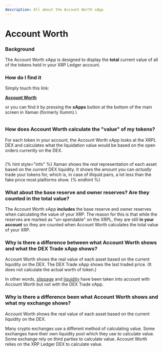 ```yaml
---
description: All about the Account Worth xApp
---
```


# Account Worth

### **Background**

The Account Worth xApp is designed to display the **total** current value of all of the tokens held in your XRP Ledger account.&#x20;

### **How do I find it**

Simply touch this link:

[**Account Worth**](https://xumm.app/detect/xapp:xumm.accountworth)

or you can find it by pressing the **xApps** button at the bottom of the main screen in Xaman (formerly Xumm).\




<figure><img src="../../.gitbook/assets/Account Worth -2.png" alt=""><figcaption></figcaption></figure>

### **How does Account Worth calculate the "value" of my tokens?**

For each token in your account, the Account Worth xApp looks at the XRPL DEX and calculates what the liquidation value would be based on the open orders currently on the DEX.  &#x20;

<figure><img src="../../.gitbook/assets/Account Worth - xApp - 2.png" alt=""><figcaption></figcaption></figure>

{% hint style="info" %}
Xaman shows the _real_ representation of each asset based on the _current_ DEX liquidity. It shows the amount you can _actually_ trade your tokens for, which is, in case of illiquid pairs, a lot less than the fake price most platforms show.&#x20;
{% endhint %}

### **What about the base reserve and owner reserves? Are they counted in the total value?**

The Account Worth xApp **includes** the base reserve and owner reserves when calculating the value of your XRP.  The reason for this is that while the reserves are marked as "un-spendable" on the XRPL, they are still **in your account** so they are counted when Account Worth calculates the total value of your XRP. &#x20;

### **Why is there a difference between what Account Worth shows and what the DEX Trade xApp shows?**

Account Worth shows the real value of each asset based on the current liquidity on the DEX. The DEX Trade xApp shows the last traded price. (It does not calculate the actual worth of token.)

In other words, [slippage](../../getting-started-with-xaman/some-terms-and-definitions-related-to-xumm-and-the-xrpl.md) and [liquidity](../../getting-started-with-xaman/some-terms-and-definitions-related-to-xumm-and-the-xrpl.md) have been taken into account with Account Worth but not with the DEX Trade xApp.

### **Why is there a difference been what Account Worth shows and what my exchange shows?**

Account Worth shows the real value of each asset based on the current liquidity on the DEX.&#x20;

Many crypto exchanges use a different method of calculating value. Some exchanges have their own liquidity pool which they use to calculate value. Some exchange rely on third parties to calculate value.  Account Worth relies on the XRP Ledger DEX to calculate value.
